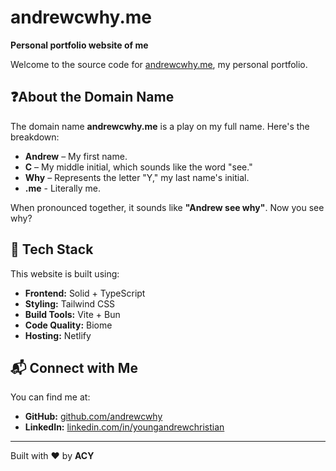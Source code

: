 # andrewcwhy.me

**Personal portfolio website of me**

Welcome to the source code for [andrewcwhy.me](https://andrewcwhy.me), my personal portfolio.

##  ❓About the Domain Name

The domain name **andrewcwhy.me** is a play on my full name. Here's the breakdown:

- **Andrew** – My first name.
- **C** – My middle initial, which sounds like the word "see."
- **Why** – Represents the letter "Y," my last name's initial.
- **.me** - Literally me.

When pronounced together, it sounds like **"Andrew see why"**. Now you see why?

## 🚀 Tech Stack

This website is built using:

- **Frontend:** Solid + TypeScript
- **Styling:** Tailwind CSS
- **Build Tools:** Vite + Bun
- **Code Quality:** Biome
- **Hosting:** Netlify

## 📬 Connect with Me

You can find me at:

- **GitHub:** [github.com/andrewcwhy](https://github.com/andrewcwhy)
- **LinkedIn:** [linkedin.com/in/youngandrewchristian](https://www.linkedin.com/in/youngandrewchristian)

---

Built with ❤️ by **ACY**
